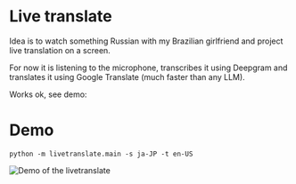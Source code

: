 # Live translate

Idea is to watch something Russian with my Brazilian girlfriend and project
live translation on a screen.

For now it is listening to the microphone, transcribes it using Deepgram and
translates it using Google Translate (much faster than any LLM).

Works ok, see demo:

# Demo

```
python -m livetranslate.main -s ja-JP -t en-US
```

![Demo of the livetranslate](https://github.com/afiodorov/livetranslate/raw/main/demo.gif)
